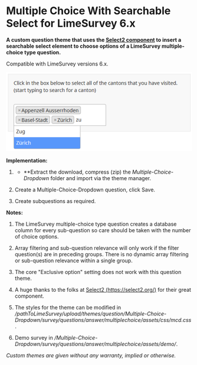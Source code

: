 # Multiple Choice With Searchable Select for LimeSurvey 6.x
**A custom question theme that uses the [Select2 component](https://select2.org/) to insert a searchable select element to choose options of a LimeSurvey multiple-choice type question.**

Compatible with LimeSurvey versions 6.x.

![Image Multiple-Choice-Dropdown](/Multiple-Choice-Dropdown/survey/questions/answer/multiplechoice/assets/images/mcd_3.png)

**Implementation:**

1) - **Extract the download, compress (zip) the *Multiple-Choice-Dropdown* folder and import via the theme manager.

2) Create a Multiple-Choice-Dropdown question, click Save.

3) Create subquestions as required.

**Notes:**

1) The LimeSurvey multiple-choice type question creates a database column for every sub-question so care should be taken with the number of choice options.

2) Array filtering and sub-question relevance will only work if the filter question(s) are in preceding groups. There is no dynamic array filtering or sub-question relevance within a single group.

3) The core "Exclusive option" setting does not work with this question theme.

4) A huge thanks to the folks at [Select2 (https://select2.org/)](https://select2.org/) for their great component.

5) The styles for the theme can be modified in */pathToLimeSurvey/upload/themes/question/Multiple-Choice-Dropdown/survey/questions/answer/multiplechoice/assets/css/mcd.css*.

6) Demo survey in */Multiple-Choice-Dropdown/survey/questions/answer/multiplechoice/assets/demo/*.
    
    
*Custom themes are given without any warranty, implied or otherwise.*
